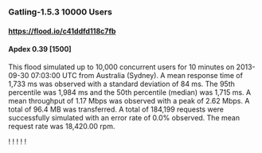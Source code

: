 
### Gatling-1.5.3 10000 Users
#### https://flood.io/c41ddfd118c7fb
#### Apdex 0.39 [1500]
This flood simulated up to 10,000 concurrent users for 10 minutes on  2013-09-30 07:03:00 UTC from Australia (Sydney). A mean response time of 1,733 ms was observed with a standard deviation of 84 ms. The 95th percentile was 1,984 ms and the 50th percentile (median) was 1,715 ms. A mean throughput of 1.17 Mbps was observed with a peak of 2.62 Mbps. A total of 96.4 MB was transferred. A total of 184,199 requests were successfully simulated with an error rate of 0.0% observed. The mean request rate was 18,420.00 rpm. 

\![](./gc/c41ddfd118c7fb/tenured_size.jpg)
\![](./gc/c41ddfd118c7fb/collection_pause_time.jpg)
\![](./gc/c41ddfd118c7fb/cpu_real.jpg)
\![](./gc/c41ddfd118c7fb/promoted_size.jpg)
\![](./gc/c41ddfd118c7fb/young_size.jpg)

